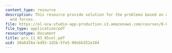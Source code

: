```yaml
---
content_type: resource
description: This resource provide solution for the problems based on acceleration
  and forces.
file: https://ol-ocw-studio-app-production.s3.amazonaws.com/courses/8-01l-physics-i-classical-mechanics-fall-2005/38a6428abd931d2b5fe500ebb352e104_prs_11_03_05sol.pdf
file_type: application/pdf
resourcetype: Document
title: prs_11_03_05sol.pdf
uid: 38a6428a-bd93-1d2b-5fe5-00ebb352e104
---
```


